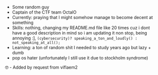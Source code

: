 - Some random guy
- Captain of the CTF team OctalO
- Currently: praying that I might somehow manage to become decent at something
- Skills: nothing, changing my README.md file like 20 times cuz i dont have a good description in mind so i am updating it non stop, being annoying :], `(cybersecurity)? speaking_a_ton_and_loudly() : not_speaking_at_all();`
- Learning: a ton of random shit I needed to study years ago but lazy + dumb
- pop os hater (unfortunately I still use it due to stockholm syndrome)

🤓 - Added by request from viflaem2 
